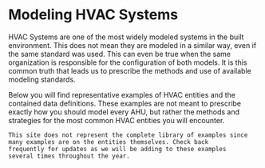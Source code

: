 # Modeling HVAC Systems

HVAC Systems are one of the most widely modeled systems in the built environment. This does not mean they are modeled in a similar way, even if the same standard was used. This can even be true when the same organization is responsible for the configuration of both models. It is this common truth that leads us to prescribe the methods and use of available modeling standards.

Below you will find representative examples of HVAC entities and the contained data definitions. These examples are not meant to prescribe exactly how you should model every AHU, but rather the methods and strategies for the most common HVAC entities you will encounter.

    This site does not represent the complete library of examples since 
    many examples are on the entities themselves. Check back 
    frequently for updates as we will be adding to these examples 
    several times throughout the year.